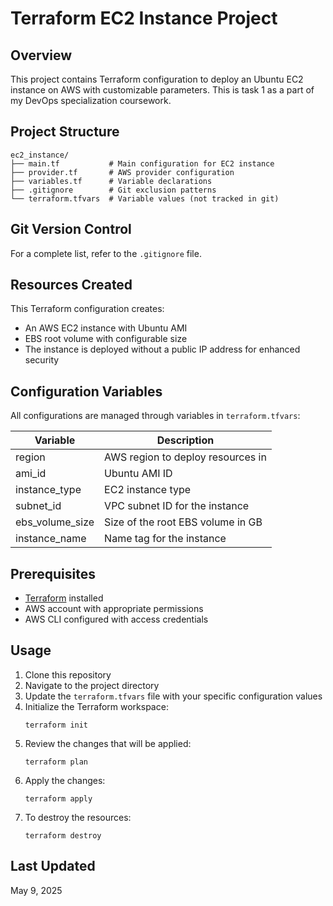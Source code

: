# Terraform EC2 Instance Project

## Overview
This project contains Terraform configuration to deploy an Ubuntu EC2 instance on AWS with customizable parameters.
This is task 1 as a part of my DevOps specialization coursework.

## Project Structure

```
ec2_instance/
├── main.tf           # Main configuration for EC2 instance
├── provider.tf       # AWS provider configuration
├── variables.tf      # Variable declarations
├── .gitignore        # Git exclusion patterns
└── terraform.tfvars  # Variable values (not tracked in git)
```

## Git Version Control

For a complete list, refer to the `.gitignore` file.

## Resources Created

This Terraform configuration creates:
- An AWS EC2 instance with Ubuntu AMI
- EBS root volume with configurable size
- The instance is deployed without a public IP address for enhanced security

## Configuration Variables

All configurations are managed through variables in `terraform.tfvars`:

| Variable | Description |
|----------|-------------|
| region | AWS region to deploy resources in |
| ami_id | Ubuntu AMI ID |
| instance_type | EC2 instance type |
| subnet_id | VPC subnet ID for the instance |
| ebs_volume_size | Size of the root EBS volume in GB |
| instance_name | Name tag for the instance |

## Prerequisites

- [Terraform](https://www.terraform.io/downloads.html) installed
- AWS account with appropriate permissions
- AWS CLI configured with access credentials

## Usage

1. Clone this repository
2. Navigate to the project directory
3. Update the `terraform.tfvars` file with your specific configuration values
4. Initialize the Terraform workspace:
   ```
   terraform init
   ```
5. Review the changes that will be applied:
   ```
   terraform plan
   ```
6. Apply the changes:
   ```
   terraform apply
   ```
7. To destroy the resources:
   ```
   terraform destroy
   ```


## Last Updated
May 9, 2025
